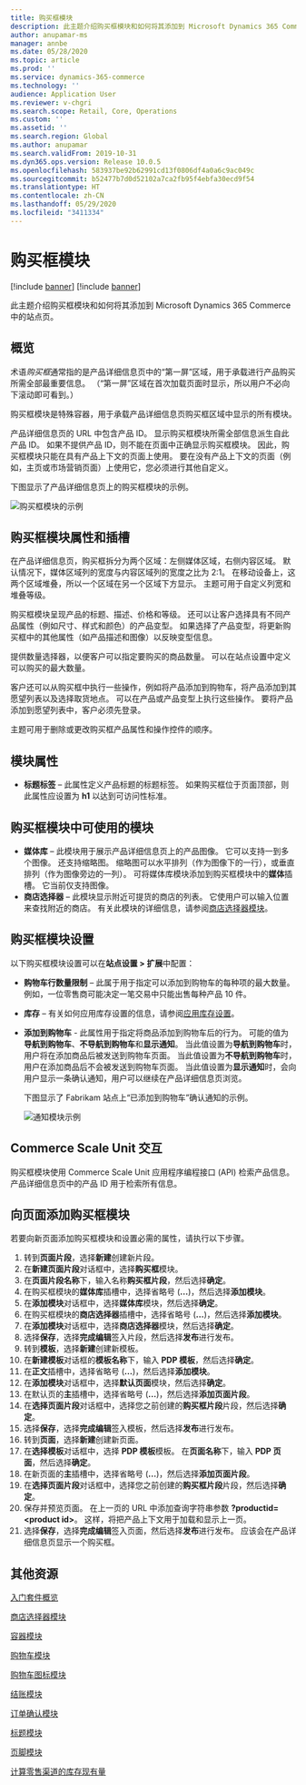 ```yaml
---
title: 购买框模块
description: 此主题介绍购买框模块和如何将其添加到 Microsoft Dynamics 365 Commerce 中的站点页。
author: anupamar-ms
manager: annbe
ms.date: 05/28/2020
ms.topic: article
ms.prod: ''
ms.service: dynamics-365-commerce
ms.technology: ''
audience: Application User
ms.reviewer: v-chgri
ms.search.scope: Retail, Core, Operations
ms.custom: ''
ms.assetid: ''
ms.search.region: Global
ms.author: anupamar
ms.search.validFrom: 2019-10-31
ms.dyn365.ops.version: Release 10.0.5
ms.openlocfilehash: 583937be92b62991cd13f0806df4a0a6c9ac049c
ms.sourcegitcommit: b52477b7d0d52102a7ca2fb95f4ebfa30ecd9f54
ms.translationtype: HT
ms.contentlocale: zh-CN
ms.lasthandoff: 05/29/2020
ms.locfileid: "3411334"
---
```

# <a name="buy-box-module"></a>购买框模块

[!include [banner](includes/preview-banner.md)]
[!include [banner](includes/banner.md)]

此主题介绍购买框模块和如何将其添加到 Microsoft Dynamics 365 Commerce 中的站点页。

## <a name="overview"></a>概览

术语*购买框*通常指的是产品详细信息页中的“第一屏”区域，用于承载进行产品购买所需全部最重要信息。 （“第一屏”区域在首次加载页面时显示，所以用户不必向下滚动即可看到。）

购买框模块是特殊容器，用于承载产品详细信息页购买框区域中显示的所有模块。

产品详细信息页的 URL 中包含产品 ID。 显示购买框模块所需全部信息派生自此产品 ID。 如果不提供产品 ID，则不能在页面中正确显示购买框模块。 因此，购买框模块只能在具有产品上下文的页面上使用。 要在没有产品上下文的页面（例如，主页或市场营销页面）上使用它，您必须进行其他自定义。

下图显示了产品详细信息页上的购买框模块的示例。

![购买框模块的示例](./media/ecommerce-pdp-buybox.PNG)

## <a name="buy-box-module-properties-and-slots"></a>购买框模块属性和插槽 

在产品详细信息页，购买框拆分为两个区域：左侧媒体区域，右侧内容区域。 默认情况下，媒体区域列的宽度与内容区域列的宽度之比为 2:1。 在移动设备上，这两个区域堆叠，所以一个区域在另一个区域下方显示。 主题可用于自定义列宽和堆叠等级。

购买框模块呈现产品的标题、描述、价格和等级。 还可以让客户选择具有不同产品属性（例如尺寸、样式和颜色）的产品变型。 如果选择了产品变型，将更新购买框中的其他属性（如产品描述和图像）以反映变型信息。 

提供数量选择器，以便客户可以指定要购买的商品数量。 可以在站点设置中定义可以购买的最大数量。

客户还可以从购买框中执行一些操作，例如将产品添加到购物车，将产品添加到其愿望列表以及选择取货地点。 可以在产品或产品变型上执行这些操作。 要将产品添加到愿望列表中，客户必须先登录。

主题可用于删除或更改购买框产品属性和操作控件的顺序。 

## <a name="module-properties"></a>模块属性

- **标题标签** – 此属性定义产品标题的标题标签。 如果购买框位于页面顶部，则此属性应设置为 **h1** 以达到可访问性标准。 

## <a name="modules-that-can-be-used-in-a-buy-box-module"></a>购买框模块中可使用的模块

- **媒体库** – 此模块用于展示产品详细信息页上的产品图像。 它可以支持一到多个图像。 还支持缩略图。 缩略图可以水平排列（作为图像下的一行），或垂直排列（作为图像旁边的一列）。 可将媒体库模块添加到购买框模块中的**媒体**插槽。 它当前仅支持图像。 
- **商店选择器** – 此模块显示附近可提货的商店的列表。 它使用户可以输入位置来查找附近的商店。 有关此模块的详细信息，请参阅[商店选择器模块](store-selector.md)。

## <a name="buy-box-module-settings"></a>购买框模块设置

以下购买框模块设置可以在**站点设置 \> 扩展**中配置：

- **购物车行数量限制** – 此属于用于指定可以添加到购物车的每种项的最大数量。 例如，一位零售商可能决定一笔交易中只能出售每种产品 10 件。
- **库存** – 有关如何应用库存设置的信息，请参阅[应用库存设置](inventory-settings.md)。
- **添加到购物车** - 此属性用于指定将商品添加到购物车后的行为。 可能的值为**导航到购物车**、**不导航到购物车**和**显示通知**。 当此值设置为**导航到购物车**时，用户将在添加商品后被发送到购物车页面。 当此值设置为**不导航到购物车**时，用户在添加商品后不会被发送到购物车页面。 当此值设置为**显示通知**时，会向用户显示一条确认通知，用户可以继续在产品详细信息页浏览。 

    下图显示了 Fabrikam 站点上“已添加到购物车”确认通知的示例。

    ![通知模块示例](./media/ecommerce-addtocart-notifications.PNG)

## <a name="commerce-scale-unit-interaction"></a>Commerce Scale Unit 交互

购买框模块使用 Commerce Scale Unit 应用程序编程接口 (API) 检索产品信息。 产品详细信息页中的产品 ID 用于检索所有信息。

## <a name="add-a-buy-box-module-to-a-page"></a>向页面添加购买框模块

若要向新页面添加购买框模块和设置必需的属性，请执行以下步骤。

1. 转到**页面片段**，选择**新建**创建新片段。
1. 在**新建页面片段**对话框中，选择**购买框**模块。
1. 在**页面片段名称**下，输入名称**购买框片段**，然后选择**确定**。
1. 在购买框模块的**媒体库**插槽中，选择省略号 (**...**)，然后选择**添加模块**。
1. 在**添加模块**对话框中，选择**媒体库**模块，然后选择**确定**。
1. 在购买框模块的**商店选择器**插槽中，选择省略号 (**...**)，然后选择**添加模块**。
1. 在**添加模块**对话框中，选择**商店选择器**模块，然后选择**确定**。
1. 选择**保存**，选择**完成编辑**签入片段，然后选择**发布**进行发布。
1. 转到**模板**，选择**新建**创建新模板。
1. 在**新建模板**对话框的**模板名称**下，输入 **PDP 模板**，然后选择**确定**。
1. 在**正文**插槽中，选择省略号 (**...**)，然后选择**添加模块**。
1. 在**添加模块**对话框中，选择**默认页面**模块，然后选择**确定**。
1. 在默认页的**主**插槽中，选择省略号 (**...**)，然后选择**添加页面片段**。
1. 在**选择页面片段**对话框中，选择您之前创建的**购买框片段**片段，然后选择**确定**。
1. 选择**保存**，选择**完成编辑**签入模板，然后选择**发布**进行发布。
1. 转到**页面**，选择**新建**创建新页面。
1. 在**选择模板**对话框中，选择 **PDP 模板**模板。 在**页面名称**下，输入 **PDP 页面**，然后选择**确定**。
1. 在新页面的**主**插槽中，选择省略号 (**...**)，然后选择**添加页面片段**。
1. 在**选择页面片段**对话框中，选择您之前创建的**购买框片段**片段，然后选择**确定**。
1. 保存并预览页面。 在上一页的 URL 中添加查询字符串参数 **?productid=&lt;product id&gt;**。 这样，将把产品上下文用于加载和显示上一页。
1. 选择**保存**，选择**完成编辑**签入页面，然后选择**发布**进行发布。 应该会在产品详细信息页显示一个购买框。

## <a name="additional-resources"></a>其他资源

[入门套件概览](starter-kit-overview.md)

[商店选择器模块](store-selector.md)

[容器模块](add-container-module.md)

[购物车模块](add-cart-module.md)

[购物车图标模块](cart-icon-module.md)

[结账模块](add-checkout-module.md)

[订单确认模块](order-confirmation-module.md)

[标题模块](author-header-module.md)

[页脚模块](author-footer-module.md)

[计算零售渠道的库存现有量](calculated-inventory-retail-channels.md)
